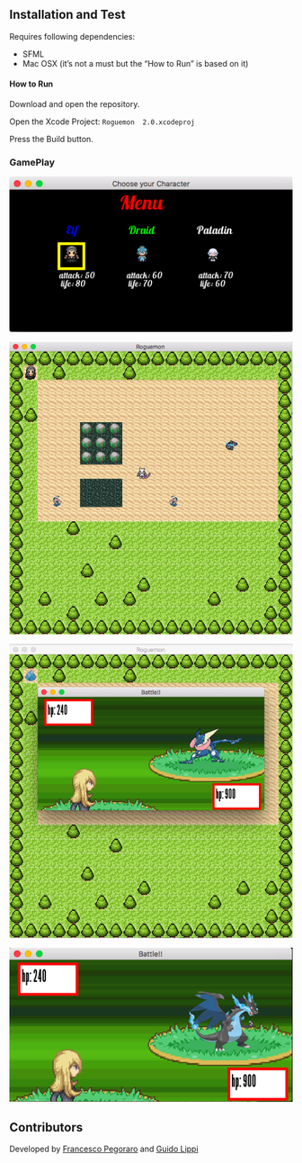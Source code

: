 ## Installation and Test

Requires following dependencies:
* SFML
* Mac OSX (it’s not a must but the “How to Run” is based on it)

#### How to Run

Download and open the repository.

Open the Xcode Project: `Roguemon  2.0.xcodeproj`

Press the Build button.

### GamePlay

![](https://github.com/SqrtPapere/ProjectRogueGame/blob/master/Images/1.png)

![](https://github.com/SqrtPapere/ProjectRogueGame/blob/master/Images/2.png)

![](https://github.com/SqrtPapere/ProjectRogueGame/blob/master/Images/3.png)

![](https://github.com/SqrtPapere/ProjectRogueGame/blob/master/Images/4.png)



## Contributors
Developed by [Francesco Pegoraro](https://github.com/SqrtPapere) and [Guido Lippi](https://github.com/guidolippi94)

